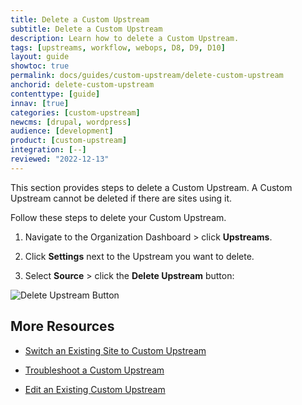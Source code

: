 ```yaml
---
title: Delete a Custom Upstream
subtitle: Delete a Custom Upstream
description: Learn how to delete a Custom Upstream.
tags: [upstreams, workflow, webops, D8, D9, D10]
layout: guide
showtoc: true
permalink: docs/guides/custom-upstream/delete-custom-upstream
anchorid: delete-custom-upstream
contenttype: [guide]
innav: [true]
categories: [custom-upstream]
newcms: [drupal, wordpress]
audience: [development]
product: [custom-upstream]
integration: [--]
reviewed: "2022-12-13"
---
```


This section provides steps to delete a Custom Upstream. A Custom Upstream cannot be deleted if there are sites using it.

Follow these steps to delete your Custom Upstream.

1. Navigate to the Organization Dashboard > click **Upstreams**.

1. Click **Settings** next to the Upstream you want to delete.

1. Select **Source** > click the **Delete Upstream** button:

  ![Delete Upstream Button](../../../images/dashboard/delete-upstream.png)


## More Resources

- [Switch an Existing Site to Custom Upstream](/guides/custom-upstream/switch-custom-upstream)

- [Troubleshoot a Custom Upstream](/guides/custom-upstream/troubleshooting)

- [Edit an Existing Custom Upstream](/guides/custom-upstream/edit-custom-upstream)